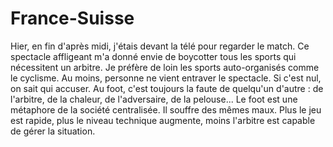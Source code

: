 # France-Suisse

Hier, en fin d'après midi, j'étais devant la télé pour regarder le match. Ce spectacle affligeant m'a donné envie de boycotter tous les sports qui nécessitent un arbitre. Je préfère de loin les sports auto-organisés comme le cyclisme. Au moins, personne ne vient entraver le spectacle. Si c'est nul, on sait qui accuser. Au foot, c'est toujours la faute de quelqu'un d'autre : de l'arbitre, de la chaleur, de l'adversaire, de la pelouse... Le foot est une métaphore de la société centralisée. Il souffre des mêmes maux. Plus le jeu est rapide, plus le niveau technique augmente, moins l'arbitre est capable de gérer la situation.